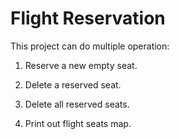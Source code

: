 # Flight Reservation

This project can do multiple operation:

1. Reserve a new empty seat.
   
2. Delete a reserved seat.

3. Delete all reserved seats.

4. Print out flight seats map.
